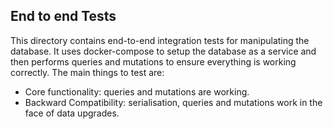 ## End to end Tests

This directory contains end-to-end integration tests for manipulating the database. It uses docker-compose to setup the database as a service and then performs queries and mutations to ensure everything is working correctly. The main things to test are:

- Core functionality: queries and mutations are working.
- Backward Compatibility: serialisation, queries and mutations work in the face of data upgrades.
